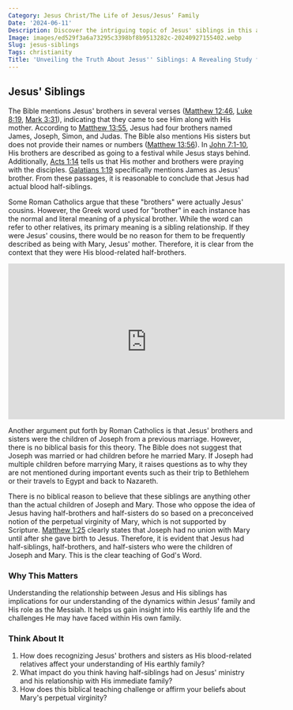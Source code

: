 ```yaml
---
Category: Jesus Christ/The Life of Jesus/Jesus’ Family
Date: '2024-06-11'
Description: Discover the intriguing topic of Jesus' siblings in this article, exploring historical and biblical perspectives on his family relationships. Unveil the lesser-known aspects of Jesus' life through the lens of his siblings.
Image: images/ed529f3a6a73295c3398bf8b9513282c-20240927155402.webp
Slug: jesus-siblings
Tags: christianity
Title: 'Unveiling the Truth About Jesus'' Siblings: A Revealing Study for Christian Believers'
---
```


## Jesus' Siblings

The Bible mentions Jesus' brothers in several verses ([Matthew 12:46](https://www.bibleref.com/Matthew/12/Matthew-12-46.html), [Luke 8:19](https://www.bibleref.com/Luke/8/Luke-8-19.html), [Mark 3:31](https://www.bibleref.com/Mark/3/Mark-3-31.html)), indicating that they came to see Him along with His mother. According to [Matthew 13:55](https://www.bibleref.com/Matthew/13/Matthew-13-55.html), Jesus had four brothers named James, Joseph, Simon, and Judas. The Bible also mentions His sisters but does not provide their names or numbers ([Matthew 13:56](https://www.bibleref.com/Matthew/13/Matthew-13-56.html)). In [John 7:1-10](https://www.bibleref.com/John/7/John-7-1.html), His brothers are described as going to a festival while Jesus stays behind. Additionally, [Acts 1:14](https://www.bibleref.com/Acts/1/Acts-1-14.html) tells us that His mother and brothers were praying with the disciples. [Galatians 1:19](https://www.bibleref.com/Galatians/1/Galatians-1-19.html) specifically mentions James as Jesus' brother. From these passages, it is reasonable to conclude that Jesus had actual blood half-siblings.

Some Roman Catholics argue that these "brothers" were actually Jesus' cousins. However, the Greek word used for "brother" in each instance has the normal and literal meaning of a physical brother. While the word can refer to other relatives, its primary meaning is a sibling relationship. If they were Jesus' cousins, there would be no reason for them to be frequently described as being with Mary, Jesus' mother. Therefore, it is clear from the context that they were His blood-related half-brothers.


<iframe width="560" height="315" src="https://www.youtube.com/embed/bMng55EULjI" frameborder="0" allow="autoplay; encrypted-media" allowfullscreen></iframe>


Another argument put forth by Roman Catholics is that Jesus' brothers and sisters were the children of Joseph from a previous marriage. However, there is no biblical basis for this theory. The Bible does not suggest that Joseph was married or had children before he married Mary. If Joseph had multiple children before marrying Mary, it raises questions as to why they are not mentioned during important events such as their trip to Bethlehem or their travels to Egypt and back to Nazareth.

There is no biblical reason to believe that these siblings are anything other than the actual children of Joseph and Mary. Those who oppose the idea of Jesus having half-brothers and half-sisters do so based on a preconceived notion of the perpetual virginity of Mary, which is not supported by Scripture. [Matthew 1:25](https://www.bibleref.com/Matthew/1/Matthew-1-25.html) clearly states that Joseph had no union with Mary until after she gave birth to Jesus. Therefore, it is evident that Jesus had half-siblings, half-brothers, and half-sisters who were the children of Joseph and Mary. This is the clear teaching of God's Word.

### Why This Matters

Understanding the relationship between Jesus and His siblings has implications for our understanding of the dynamics within Jesus' family and His role as the Messiah. It helps us gain insight into His earthly life and the challenges He may have faced within His own family.

### Think About It

1. How does recognizing Jesus' brothers and sisters as His blood-related relatives affect your understanding of His earthly family?
2. What impact do you think having half-siblings had on Jesus' ministry and his relationship with His immediate family?
3. How does this biblical teaching challenge or affirm your beliefs about Mary's perpetual virginity?